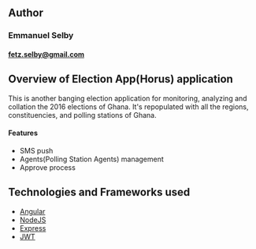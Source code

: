 ## Author ##

### Emmanuel Selby ###
#### fetz.selby@gmail.com ###


## Overview of Election App(Horus) application ##
This is another banging election application for monitoring, analyzing and collation the 2016 elections of Ghana. It's repopulated with all the 
regions, constituencies, and polling stations of Ghana.

#### Features ####
* SMS push
* Agents(Polling Station Agents) management
* Approve process

## Technologies and Frameworks used ##
* [Angular](https://angularjs.org/)
* [NodeJS](https://nodejs.org/en/)
* [Express](https://expressjs.com/)
* [JWT](https://jwt.io/)
